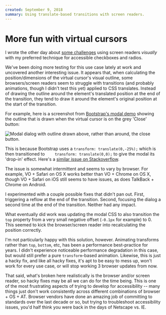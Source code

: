 ```yaml
---
created: September 9, 2018
summary: Using translate-based transitions with screen readers.
---
```


# More fun with virtual cursors

I wrote the other day about [some challenges](/blog/2018/08/12/visually-hidden-and-virtual-cursors) using screen readers *visually* with my preferred technique for accessible checkboxes and radios.

We've been doing more testing for this use case lately at work and uncovered another interesting issue. It appears that, when calculating the position/dimensions of the virtual cursor's visual outline, some browsers/screen readers seem to struggle with transitions (and probably animations, though I didn't test this yet) applied to CSS translates. Instead of drawing the outline around the element's translated position at the end of the transition, they tend to draw it around the element's original position at the start of the transition. 

For example, here is a screenshot from [Bootstrap's modal demo](https://getbootstrap.com/docs/4.1/components/modal/) showing the outline that is drawn when the virtual cursor is on the grey 'Close' button:

![Modal dialog with outline drawn above, rather than around, the close button.](/blog/2018/09/09/bootstrap-modal.png)

This is because Bootstrap uses a `transform: translate(0,-25%);` which is then transitioned to `    transform: translate(0,0);` to give the modal its 'drop-in' effect. Here's a [similar issue on Stackoverflow](https://stackoverflow.com/questions/23957001/how-to-control-apple-voiceovers-thick-black-border-around-elements).

The issue is somewhat intermittent and seems to vary by browser. For example, VO + Safari on OS X works better than VO + Chrome on OS X, though VO + Safari on iOS still seems to have issues, as does TalkBack + Chrome on Android.

I experimented with a couple possible fixes that didn't pan out. First, triggering a reflow at the end of the transition. Second, focusing the dialog a second time at the end of the transition. Neither had any impact. 

What eventually did work was updating the modal CSS to also transition the `top` property from a very small negative offset (`-0.1px` for example) to 0. This seemed to kick the browser/screen reader into recalculating the position correctly. 

I'm not particularly happy with this solution, however. Animating transforms rather than `top`, `bottom`, etc, has been a performance best-practice for years. I didn't experience noticeable performance degradation in this case, but would still prefer a pure `transform`-based animation. Likewise, this is just a hacky fix, and like all hacky fixes, it's apt to be easy to mess up, won't work for every use case, or will stop working 3 browser updates from now. 

That said, what's broken here realistically is the browser and/or screen reader, so hacky fixes may be all we can do for the time being. This is one of the most frustrating aspects of trying to develop for accessibility -- many things just don't work consistently across different combinations of browser + OS + AT. Browser vendors have done an amazing job of committing to standards over the last decade or so, but trying to troubleshoot accessibility issues, you'd half think you were back in the days of Netscape vs. IE. 
